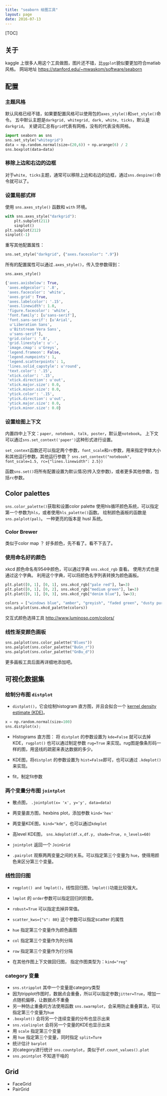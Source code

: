 ```yaml
---
title: "seaborn 绘图工具"
layout: page
date: 2016-07-13
---
```

[TOC]

## 关于
kaggle 上很多人用这个工具做图，图片还不错，比`ggplot`貌似要更加符合matlab风格。
网站地址 <https://stanford.edu/~mwaskom/software/seaborn>
## 配置
### 主题风格
默认风格已经不错，如果要配置风格可以使用包的`axes_style()`和`set_style()`命令。
五中默认主题是`darkgrid, whitegrid, dark, white, ticks`，默认是`darkgrid`。
关键词汇总有`grid`代表有网格，没有的代表没有网格。

```python
import seaborn as sns
sns.set_style("whitegrid")
data = np.random.normal(size=(20,6)) + np.arange(6) / 2
sns.boxplot(data=data)
```
### 移除上边和右边的边框
对于`white, ticks`主题，通常可以移除上边和右边的边框，通过`sns.despine()`命令就可以了。


### 设置局部式样
使用 `sns.axes_style()` 函数和 `with` 环境。        
```python
with sns.axes_style("darkgrid"):
    plt.subplot(211)
    sinplot()
plt.subplot(212)
sinplot(-1)
```

重写其他配置属性：      
```python
sns.set_style("darkgrid", {"axes.facecolor": ".9"})
```

所有的配置属性可以通过`.axes_style()`，传入空参数得到：     
```python
sns.axes_style()

{'axes.axisbelow': True,
 'axes.edgecolor': '.8',
 'axes.facecolor': 'white',
 'axes.grid': True,
 'axes.labelcolor': '.15',
 'axes.linewidth': 1.0,
 'figure.facecolor': 'white',
 'font.family': [u'sans-serif'],
 'font.sans-serif': [u'Arial',
  u'Liberation Sans',
  u'Bitstream Vera Sans',
  u'sans-serif'],
 'grid.color': '.8',
 'grid.linestyle': u'-',
 'image.cmap': u'Greys',
 'legend.frameon': False,
 'legend.numpoints': 1,
 'legend.scatterpoints': 1,
 'lines.solid_capstyle': u'round',
 'text.color': '.15',
 'xtick.color': '.15',
 'xtick.direction': u'out',
 'xtick.major.size': 0.0,
 'xtick.minor.size': 0.0,
 'ytick.color': '.15',
 'ytick.direction': u'out',
 'ytick.major.size': 0.0,
 'ytick.minor.size': 0.0}
 ```

### 设置绘图上下文
内置四中上下文：`paper, notebook, talk, poster`，默认是`notebook`。
上下文可以通过`sns.set_context('paper')`这种形式进行设置。


`set_context`函数还可以指定两个参数，`font_scale`和`rc`参数，用来指定字体大小和其他运行参数。其他运行参数？
`sns.set_context("notebook", font_scale=1.5, rc={"lines.linewidth": 2.5})`

函数`sns.set()`将所有配置设置为默认情况(传入空参数)，或者更多其他参数，包括`rc`参数。

## Color palettes
`sns.color_palette()`获取和设置color palette
使用hls循环颜色系统，可以指定第一个参数为`hls`，或者使用`hls_palette()`函数。
绘制颜色画板的函数是 `sns.palplot(pal)`。
一种更亮的版本是 husl 系统。

### Color Brewer
类似于color map ？ 好多颜色，先不看了。看不下去了。

### 使用命名好的颜色
xkcd 颜色命名有954中颜色，可以通过字典 `sns.xkcd_rgb` 查看。 使用方式也是通过这个字典。
利用这个字典，可以将颜色名字列表转换为颜色画板。

```python
plt.plot([0, 1], [0, 1], sns.xkcd_rgb["pale red"], lw=3)
plt.plot([0, 1], [0, 2], sns.xkcd_rgb["medium green"], lw=3)
plt.plot([0, 1], [0, 3], sns.xkcd_rgb["denim blue"], lw=3);

colors = ["windows blue", "amber", "greyish", "faded green", "dusty purple"]
sns.palplot(sns.xkcd_palette(colors))
```

交互式颜色选择工具 <http://www.luminoso.com/colors/>

### 线性渐变颜色画板
```python
sns.palplot(sns.color_palette("Blues"))
sns.palplot(sns.color_palette("BuGn_r"))
sns.palplot(sns.color_palette("GnBu_d"))
```

更多画板工具后面再详细地添加吧。


## 可视化数据集
### 绘制分布图 `distplot`
- `distplot()`，它会绘制histogram 直方图，并且会拟合一个 [kernel density estimate (KDE)](https://en.wikipedia.org/wiki/Kernel_density_estimation)。            
```python
x = np.random.normal(size=100)
sns.distplot(x);
```
- Histograms 直方图： 将 `distplot` 的参数设置为 `kde=False` 就可以去掉KDE，`rugplot()`
也可以通过制定参数 `rug=True` 来实现。rug图是像条形码一样的图，用竖线的疏密来表达数据的多少。

- KDE图，将`distplot` 的参数设置为 `hist=False`即可，也可以通过 `.kdeplot()` 来实现。

- fit，制定fit参数

### 两个变量分布图 `jointplot`
- 散点图， `.jointplot(x= 'x', y='y', data=data)`
- 两变量直方图，hexbins plot，添加参数 `kind='hex'`
- 两变量KDE图，`kind="kde"`，也可以通过`kdeplot`
- 高level KDE图， `sns.kdeplot(df.x,df.y, shade=True, n_levels=60)`
- `jointplot` 返回一个 `JoinGrid`

- `.pairplot` 观察两两变量之间的关系。可以指定第三个变量为 `hue`，使得用颜色来区分第三个变量。

### 线性回归图
- `regplot() and lmplot()`，线性回归图，`lmplot()`功能比较强大。
- `lmplot` 的 `order`参数可以指定回归的阶数。
- `robust=True` 可以指定去掉异常值。
- `scatter_kws={"s": 80}` 这个参数可以指定scatter 的属性
- `hue` 指定第三个变量作为颜色画图
- `col` 指定第三个变量作为列分隔
- `row` 指定第三个变量作为行分隔

- 在其他作图上下文做回归图， 指定作图类型为：`kind="reg"`

### category 变量
- `sns.stripplot` 其中一个变量是category类型
- 因为tripplot作图时，数据点会重叠，所以可以指定参数`jitter=True`，增加一点随机偏移，让数据点不重叠
- 另一种防止重叠的方法使用函数 `sns.swarmplot`，会采用防止重叠算法，可以指定第三个变量为`hue`
- `.boxplot()` 会将另一个连续变量的分布也显示出来
- `sns.violinplot` 会将另一个变量的KDE也显示出来
- 用 `scale` 指定第三个变量
- 用 `hue` 指定第三个变量，同时指定 `split=Ture`
- 统计估计 `barplot`
- 对category进行统计 `sns.countplot`，类似于`df.count_values().plot`
- `sns.pointplot` 不知道干啥的

## Grid
- FaceGrid
- PairGrid
